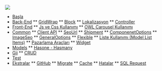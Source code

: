 ![](assets/logo.png)
* [Başla](/)
*   [Back-End](backend.md)
**   [GridWrap](grid.md)
**   [Block](block.md)
**   [Lokalizasyon](localization.md)
**   [Controller](controller.md)
*   [Front-End](frontend.md)
**   [Js ve Css Kullanımı](js-and-css.md)
**   [OWL Carousel Kullanımı](owl-carousel.md)
*   [Common](common.md)
**   [Client API](client-api.md)
**   [SeoUrl](seourl.md)
**   [Shipment](shipment.md)
**   [ComponenetOptions](componenetoptions.md)
**   [ImageSeo](image-seo.md)
**   [GeneralOptions](general-options.md)
**   [Flexible](flexible.md)
**   [Liste Kullanımı (Model List Items)](model-list-items.md)
**   [Pazarlama Araçları](seo-tools.md)
**   [Widget](widget.md)
*   [Models](models.md)
**   [Hasone - Hasmany ](hasone-hasmany.md)
*   [Gii](gii.md)
**   [CRUD](crud.md)
*   [Test](test.md)
*   [Ekstralar](extra.md)
**   [GitHub](github.md)
**   [Migrate](migrate.md)
**   [Cache](cache.md)
**   [Hatalar](errors.md)
**   [SQL Request](sql.md)










